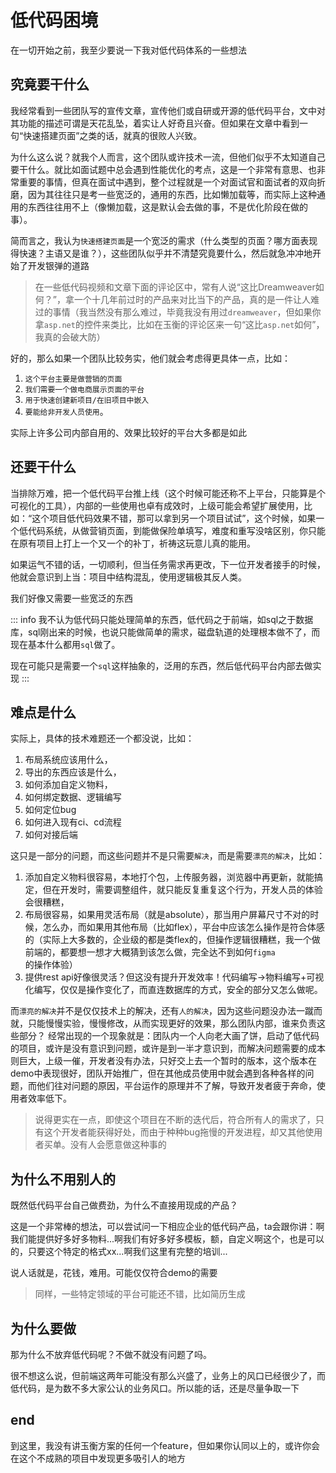 # 低代码困境
在一切开始之前，我至少要说一下我对低代码体系的一些想法
## 究竟要干什么
我经常看到一些团队写的宣传文章，宣传他们或自研或开源的低代码平台，文中对其功能的描述可谓是天花乱坠，着实让人好奇且兴奋。但如果在文章中看到一句“快速搭建页面”之类的话，就真的很败人兴致。

为什么这么说？就我个人而言，这个团队或许技术一流，但他们似乎不太知道自己要干什么。就比如面试题中总会遇到性能优化的考点，这是一个非常有意思、也非常重要的事情，但真在面试中遇到，整个过程就是一个对面试官和面试者的双向折磨，因为其往往只是考一些宽泛的，通用的东西，比如懒加载等，而实际上这种通用的东西往往用不上（像懒加载，这是默认会去做的事，不是优化阶段在做的事）。

简而言之，我认为`快速搭建页面`是一个宽泛的需求（什么类型的页面？哪方面表现得快速？主语又是谁？），这些团队似乎并不清楚究竟要什么，然后就急冲冲地开始了开发银弹的道路

> 在一些低代码视频和文章下面的评论区中，常有人说“这比Dreamweaver如何？”，拿一个十几年前过时的产品来对比当下的产品，真的是一件让人难过的事情（我当然没有那么难过，毕竟我没有用过`dreamweaver`，但如果你拿`asp.net`的控件来类比，比如在玉衡的评论区来一句“这比`asp.net`如何”，我真的会破大防）

好的，那么如果一个团队比较务实，他们就会考虑得更具体一点，比如：
1. `这个平台主要是做营销的页面`
2. `我们需要一个做电商展示页面的平台`
3. `用于快速创建新项目/在旧项目中嵌入`
3. `要能给非开发人员使用`。

实际上许多公司内部自用的、效果比较好的平台大多都是如此

## 还要干什么
当排除万难，把一个低代码平台推上线（这个时候可能还称不上平台，只能算是个可视化的工具），内部的一些使用也卓有成效时，上级可能会希望扩展使用，比如：“这个项目低代码效果不错，那可以拿到另一个项目试试”，这个时候，如果一个低代码系统，从做营销页面，到能做保险单填写，难度和重写没啥区别，你只能在原有项目上打上一个又一个的补丁，祈祷这玩意儿真的能用。

如果运气不错的话，一切顺利，但当任务需求再更改，下一位开发者接手的时候，他就会意识到上当：项目中结构混乱，使用逻辑极其反人类。

我们好像又需要一些宽泛的东西

::: info
我不认为低代码只能处理简单的东西，低代码之于前端，如sql之于数据库，sql刚出来的时候，也说只能做简单的需求，磁盘轨道的处理根本做不了，而现在基本什么都用`sql`做了。

现在可能只是需要一个`sql`这样抽象的，泛用的东西，然后低代码平台内部去做实现
:::



## 难点是什么
实际上，具体的技术难题还一个都没说，比如：
1. 布局系统应该用什么，
2. 导出的东西应该是什么，
3. 如何添加自定义物料，
4. 如何绑定数据、逻辑编写
5. 如何定位bug
6. 如何进入现有ci、cd流程
7. 如何对接后端

这只是一部分的问题，而这些问题并不是只需要`解决`，而是需要`漂亮的解决`，比如：

1. 添加自定义物料很容易，本地打个包，上传服务器，浏览器中再更新，就能搞定，但在开发时，需要调整组件，就只能反复重复这个行为，开发人员的体验会很糟糕，
2. 布局很容易，如果用灵活布局（就是absolute），那当用户屏幕尺寸不对的时候，怎么办，而如果用其他布局（比如flex），平台中应该怎么操作是符合体感的（实际上大多数的，企业级的都是类flex的，但操作逻辑很糟糕，我一个做前端的，都要想一想才大概猜到该怎么做，完全达不到如何`figma`的操作体验）
3. 提供rest api好像很灵活？但这没有提升开发效率！代码编写->物料编写+可视化编写，仅仅是操作变化了，而直连数据库的方式，安全的部分又怎么做呢。

而`漂亮的解决`并不是仅仅技术上的解决，还有`人的解决`，因为这些问题没办法一蹴而就，只能慢慢实验，慢慢修改，从而实现更好的效果，那么团队内部，谁来负责这些部分？
经常出现的一个现象就是：团队内一个人向老大画了饼，启动了低代码的项目，或许是没有意识到问题，或许是到一半才意识到，而解决问题需要的成本则巨大，上级一催，开发者没有办法，只好交上去一个暂时的版本，这个版本在demo中表现很好，团队开始推广，但在其他成员使用中就会遇到各种各样的问题，而他们往对问题的原因，平台运作的原理并不了解，导致开发者疲于奔命，使用者效率低下。

> 说得更实在一点，即使这个项目在不断的迭代后，符合所有人的需求了，只有这个开发者能获得好处，而由于种种bug拖慢的开发进程，却又其他使用者买单。没有人会愿意做这种事的

## 为什么不用别人的
既然低代码平台自己做费劲，为什么不直接用现成的产品？

这是一个非常棒的想法，可以尝试问一下相应企业的低代码产品，ta会跟你讲：啊我们能提供好多好多物料...啊我们有好多好多模板，额，自定义啊这个，也是可以的，只要这个特定的格式xx...啊我们这里有完整的培训...

说人话就是，花钱，难用。可能仅仅符合demo的需要

> 同样，一些特定领域的平台可能还不错，比如简历生成

## 为什么要做
那为什么不放弃低代码呢？不做不就没有问题了吗。

很不想这么说，但前端这两年可能没有那么兴盛了，业务上的风口已经很少了，而低代码，是为数不多大家公认的业务风口。所以能的话，还是尽量争取一下


## end
到这里，我没有讲玉衡方案的任何一个feature，但如果你认同以上的，或许你会在这个不成熟的项目中发现更多吸引人的地方
